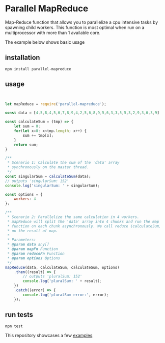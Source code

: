 # Parallel MapReduce

Map-Reduce function that allows you to parallelize a cpu intensive tasks by spawning
child workers. This function is most optimal when run on a multiprocessor with more than 1 available
core.

The example below shows basic usage

## installation
```
npm install parallel-mapreduce
```

## usage
```js


let mapReduce = require('parallel-mapreduce');

const data = [4,5,8,4,5,6,7,8,9,4,2,5,6,8,9,5,6,3,3,5,5,3,2,9,3,6,3,9];

const calculateSum = (tmp) => {
    let sum = 0;
    for(let x=0; x<tmp.length; x++) {
        sum += tmp[x];
    }
    return sum;
}

/**
 * Scenario 1: Calculate the sum of the 'data' array
 * synchronously on the master thread.
 */
const singularSum = calculateSum(data);
// outputs 'singularSum: 152'
console.log('singularSum: ' + singularSum);

const options = {
    workers: 4
};

/**
 * Scenario 2: Parallelize the same calculation in 4 workers.
 * mapReduce will split the 'data' array into 4 chunks and run the map 
 * function on each chunk asynchronously. We call reduce (calculateSum)
 * on the result of map.
 * 
 * Parameters:
 * @param data any[]
 * @param mapFn Function
 * @param reduceFn Function
 * @param options Options
 */
mapReduce(data, calculateSum, calculateSum, options)
    .then((result) => {
        // outputs 'pluralSum: 152'
        console.log('pluralSum: ' + result);
    })
    .catch((error) => {
        console.log('pluralSum error:', error);
    });
```

## run tests
```
npm test
```

This repository showcases a few [examples](https://github.com/asacc/parallel-mapreduce-examples)

